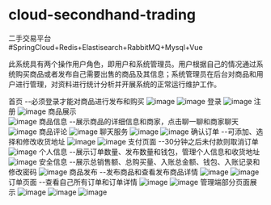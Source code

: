 # cloud-secondhand-trading
二手交易平台  
#SpringCloud+Redis+Elastisearch+RabbitMQ+Mysql+Vue

此系统具有两个操作用户角色，即用户和系统管理员。用户根据自己的情况通过系统购买商品或者发布自己需要出售的商品及其信息；系统管理员在后台对商品和用户进行管理，对资料进行统计分析并开展系统的正常运行维护工作。

首页  --必须登录才能对商品进行发布和购买
![image](https://github.com/zxb-xhj/cloud-secondhand-trading/assets/109727153/219f4970-5ccf-40e7-85f9-7487adfdbe0e)
![image](https://github.com/zxb-xhj/cloud-secondhand-trading/assets/109727153/26654026-d66e-47c7-b350-f4828e5edc56)
登录
![image](https://github.com/zxb-xhj/cloud-secondhand-trading/assets/109727153/7484fd85-8309-4d7f-b72d-e1215aa6991a)
注册
![image](https://github.com/zxb-xhj/cloud-secondhand-trading/assets/109727153/1d3bb6aa-f275-4c7a-9789-a0c7afda3843)
商品展示  
![image](https://github.com/zxb-xhj/cloud-secondhand-trading/assets/109727153/591402ff-4060-42c9-ba08-d122ece31860)
商品信息  --展示商品的详细信息和商家，点击聊一聊和商家聊天
![image](https://github.com/zxb-xhj/cloud-secondhand-trading/assets/109727153/8fcf2261-d532-4d2a-b744-0e72434a8de5)
商品评论
![image](https://github.com/zxb-xhj/cloud-secondhand-trading/assets/109727153/67433768-5dce-4eea-ab54-aecbfbaad604)
聊天服务
![image](https://github.com/zxb-xhj/cloud-secondhand-trading/assets/109727153/13852399-6d25-4b98-8f65-1d64b80661da)
![image](https://github.com/zxb-xhj/cloud-secondhand-trading/assets/109727153/aafbb8f6-56b2-4e4b-8d04-ec42b002abc6)
确认订单  --可添加、选择和修改收货地址
![image](https://github.com/zxb-xhj/cloud-secondhand-trading/assets/109727153/03453e2d-b463-4ff5-8c5e-eaba90060aaf)
![image](https://github.com/zxb-xhj/cloud-secondhand-trading/assets/109727153/53047cd0-5d9c-4ca5-b2a7-dccb193dfec6)
支付页面  --30分钟之后未付款则取消订单
![image](https://github.com/zxb-xhj/cloud-secondhand-trading/assets/109727153/fba25be5-c053-42e8-848d-049b624ae09e)
个人信息  --展示订单数量、发布数量和钱包，管理个人信息和收货地址
![image](https://github.com/zxb-xhj/cloud-secondhand-trading/assets/109727153/03632445-9446-46e6-8d1a-b68527b20f82)
安全信息  --展示总销售额、总购买量、入账总金额、钱包、入账记录和修改密码
![image](https://github.com/zxb-xhj/cloud-secondhand-trading/assets/109727153/7403967f-e793-44b0-86ac-e32a74ad88ab)
商品发布  --发布商品和查看发布商品详情
![image](https://github.com/zxb-xhj/cloud-secondhand-trading/assets/109727153/e94e9da1-cb9b-4077-b8c5-5abdfb00c5ae)
![image](https://github.com/zxb-xhj/cloud-secondhand-trading/assets/109727153/dfac929b-15dd-49cf-84d0-122f5d3bac3e)
订单页面  --查看自己所有订单和订单详情
![image](https://github.com/zxb-xhj/cloud-secondhand-trading/assets/109727153/63800969-baef-47db-8aae-960742329e63)
![image](https://github.com/zxb-xhj/cloud-secondhand-trading/assets/109727153/c30baa4e-7e1f-44a0-b748-d81700ee912e)
管理端部分页面展示
![image](https://github.com/zxb-xhj/cloud-secondhand-trading/assets/109727153/4dabac00-61dc-476e-9da1-b903d550b8f3)
![image](https://github.com/zxb-xhj/cloud-secondhand-trading/assets/109727153/42a15c3e-5561-4153-aa8d-203865899cd9)
![image](https://github.com/zxb-xhj/cloud-secondhand-trading/assets/109727153/c58b01cb-4231-4f15-ae8e-af5b05daa203)


